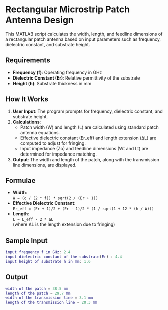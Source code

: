 # Rectangular Microstrip Patch Antenna Design

This MATLAB script calculates the width, length, and feedline dimensions of a rectangular patch antenna based on input parameters such as frequency, dielectric constant, and substrate height.

## Requirements

- **Frequency (f)**: Operating frequency in GHz
- **Dielectric Constant (Er)**: Relative permittivity of the substrate
- **Height (h)**: Substrate thickness in mm

## How It Works

1. **User Input**: The program prompts for frequency, dielectric constant, and substrate height.
2. **Calculations**:
   - Patch width (W) and length (L) are calculated using standard patch antenna equations.
   - Effective dielectric constant (Er_eff) and length extension (ΔL) are computed to adjust for fringing.
   - Input impedance (Zo) and feedline dimensions (Wt and Lt) are determined for impedance matching.
3. **Output**: The width and length of the patch, along with the transmission line dimensions, are displayed.

## Formulae

- **Width**:  
  `W = (c / (2 * f)) * sqrt(2 / (Er + 1))`
- **Effective Dielectric Constant**:  
  `Er_eff = (Er + 1)/2 + (Er - 1)/2 * (1 / sqrt(1 + 12 * (h / W)))`
- **Length**:  
  `L = L_eff - 2 * ΔL`  
  (where ΔL is the length extension due to fringing)

## Sample Input

```matlab
input frequency f in GHz: 2.4
input dielectric constant of the substrate(Er) : 4.4
input height of substrate h in mm: 1.6
```

## Output

```matlab
width of the patch = 38.5 mm
length of the patch = 29.7 mm
width of the transmission line = 3.1 mm
length of the transmission line = 20.3 mm
